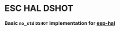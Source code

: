 # ESC HAL DSHOT
### Basic `no_std` `DSHOT` implementation for [esp-hal](https://github.com/esp-rs/esp-hal)
